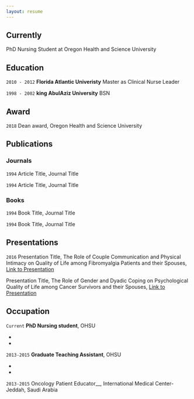 ```yaml
---
layout: resume
---
```

## Currently

PhD Nursing Student at Oregon Health and Science University
## Education 

`2010 - 2012`
__Florida Atlantic Univeristy__
Master as Clinical Nurse Leader

`1998 - 2002`
__king AbulAziz University__
BSN 

## Award

`2018`
Dean award, Oregon Health and Science University 

## Publications

<!-- A list is also available [online](https://scholar.google.co.uk/citations?user=LTOTl0YAAAAJ) -->

### Journals

`1994`
Article Title, Journal Title

`1994`
Article Title, Journal Title

### Books

`1994`
Book Title, Journal Title

`1994`
Book Title, Journal Title


## Presentations

`2016`
Presentation Title, The Role of Couple Communication and Physical Intimacy on Quality of Life among Fibromyalgia Patients and their Spouses, <a href="https://MyWebsite.tld/presentation1">Link to Presentation</a>

Presentation Title, The Role of Gender and Dyadic Coping on Psychological Quality of Life among Cancer Survivors and their Spouses, <a href="https://MyWebsite.tld/presentation1">Link to Presentation</a>


## Occupation

`Current`
__PhD Nursing student__, OHSU 

- 
- 

`2013-2015`
__Graduate Teaching Assistant__, OHSU

- 
- 

`2013-2015`
Oncology Patient Educator__, International Medical Center- Jeddah, Saudi Arabia

<!-- ### Footer

Last updated: May 2013 -->


